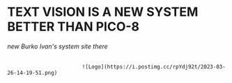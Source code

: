 # TEXT VISION IS A NEW SYSTEM BETTER THAN PICO-8
###### new Burko Ivan's system site there


                            ![Logo](https://i.postimg.cc/rpYdj92t/2023-03-26-14-19-51.png)
